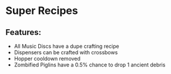 # Super Recipes

## Features:

- All Music Discs have a dupe crafting recipe
- Dispensers can be crafted with crossbows
- Hopper cooldown removed
- Zombified Piglins have a 0.5% chance to drop 1 ancient debris
